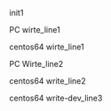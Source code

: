 init1

PC wirte_line1

centos64 wirte_line1

PC Wirte_line2

centos64 write_line2

centos64 write-dev_line3

